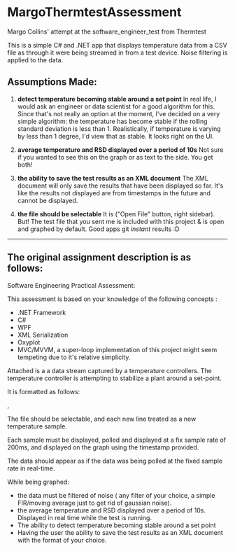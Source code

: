 # MargoThermtestAssessment
Margo Collins' attempt at the software_engineer_test from Thermtest

This is a simple C# and .NET app that displays temperature data from a CSV file as through it were being streamed in from a test device. Noise filtering is applied to the data.

## Assumptions Made:

  1. **detect temperature becoming stable around a set point**
    In real life, I would ask an engineer or data scientist for a good algorithm for this. Since that's not really an option at the moment, I've decided on a very simple algorithm: the temperature has become stable if the rolling standard deviation is less than 1. Realistically, if temperature is varying by less than 1 degree, I'd view that as stable. It looks right on the UI.

  2. **average temperature and RSD displayed over a period of 10s**
    Not sure if you wanted to see this on the graph or as text to the side. You get both!

  3. **the ability to save the test results as an XML document**
    The XML document will only save the results that have been displayed so far. It's like the results not displayed are from timestamps in the future and cannot be displayed.

  4. **the file should be selectable**
    It is ("Open File" button, right sidebar). But! The test file that you sent me is included with this project & is open and graphed by default. Good apps git *instant* results :D

---
## The original assignment description is as follows:

Software Engineering Practical Assessment:

This assessment is based on your knowledge of the following concepts :

 - .NET Framework
 - C#
 - WPF
 - XML Serialization
 - Oxyplot
 - MVC/MVVM, a super-loop implementation of this project might seem tempeting due to it's relative simplicity.

Attached is a a data stream captured by a temperature controllers. The temperature controller is attempting to stabilize a
plant around a set-point.

It is formatted as follows:

<Temperature in degree C>,<Timestamp>

The file should be selectable, and each new line treated as a new temperature sample.

Each sample must be displayed, polled and displayed at a fix sample rate of 200ms, and displayed on
the graph using the timestamp provided.

The data should appear as if the data was being polled at the fixed sample rate in real-time.

While being graphed:

- the data must be filtered of noise ( any filter of your choice, a simple FIR/moving average just to get rid of gaussian noise).
- the average temperature and RSD displayed over a period of 10s. Displayed in real time while the test is running.
- The ability to detect temperature becoming stable around a set point
- Having the user the ability to save the test results as an XML document with the format of your choice.
